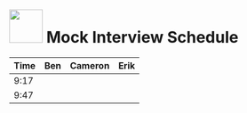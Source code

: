 # <img src="https://cloud.githubusercontent.com/assets/7833470/10899314/63829980-8188-11e5-8cdd-4ded5bcb6e36.png" height="60"> Mock Interview Schedule

| Time | Ben | Cameron | Erik |
| :--- | :--- | :--- | :--- |
| 9:17 |  |  |  |
| 9:47 |  |  |  |
